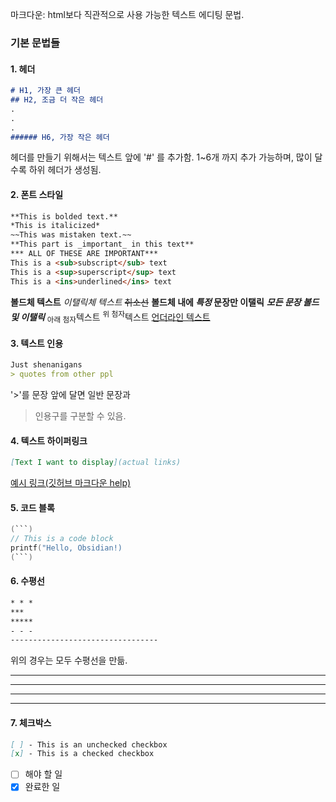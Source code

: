 마크다운: html보다 직관적으로 사용 가능한 텍스트 에디팅 문법.


### **기본 문법들**
#### **1. 헤더**
```markdown
# H1, 가장 큰 헤더
## H2, 조금 더 작은 헤더
.
.
.
###### H6, 가장 작은 헤더
```
헤더를 만들기 위해서는 텍스트 앞에 '#' 를 추가함.
1~6개 까지 추가 가능하며, 많이 달수록 하위 헤더가 생성됨.


#### **2. 폰트 스타일**
```markdown
**This is bolded text.**
*This is italicized*
~~This was mistaken text.~~
**This part is _important_ in this text**
*** ALL OF THESE ARE IMPORTANT***
This is a <sub>subscript</sub> text
This is a <sup>superscript</sup> text
This is a <ins>underlined</ins> text
```
**볼드체 텍스트**
*이탤릭체 텍스트*
~~취소선~~
**볼드체 내에 _특정_ 문장만 이탤릭**
***모든 문장 볼드 및 이탤릭***
<sub>아래 첨자</sub>텍스트
<sup>위 첨자</sup>텍스트
<ins>언더라인 텍스트</ins>


#### **3. 텍스트 인용**
```markdown
Just shenanigans
> quotes from other ppl
```
'>'를 문장 앞에 달면 일반 문장과
> 인용구를 구분할 수 있음. 


#### **4. 텍스트 하이퍼링크**
```markdown
[Text I want to display](actual links) 
```
[예시 링크(깃허브 마크다운 help)](https://docs.github.com/ko/get-started/writing-on-github/getting-started-with-writing-and-formatting-on-github/basic-writing-and-formatting-syntax)


#### **5. 코드 블록**
```c
(```)
// This is a code block
printf("Hello, Obsidian!)
(```)
```


#### **6. 수평선**
```markdown
* * *
***
*****
- - -
---------------------------------
```
위의 경우는 모두 수평선을 만듦.
* * *
***
- - -
------------------


#### **7. 체크박스**
```markdown
[ ] - This is an unchecked checkbox
[x] - This is a checked checkbox
```

- [ ] 해야 할 일
- [x] 완료한 일